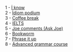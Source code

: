 1 - [İ know](https://www.youtube.com/playlist?list=PLChAijVRz7EuN6CRV5iJiII-6h42QmE-A)  
2 - [İdiom podium](https://youtube.com/playlist?list=PLChAijVRz7EvPL84FTNzegLOPiThPHs8k)  
3 - [Coffee break](https://youtube.com/playlist?list=PLChAijVRz7Esi6RK-2ttmIyXj9gGEwJfG)  
4 - [IELTS](https://youtube.com/playlist?list=PLp22-4PivYmL2wmHCHXvbbZWcQaTXIBTV)  
5 - [Joe comments (Ask Joe)](https://youtube.com/playlist?list=PLChAijVRz7EtYJCeqg6WOTkLQIOA4uYt8)  
6 - [Bookworm](https://youtube.com/playlist?list=PLp22-4PivYmIsCOWJ0D8lXBsbKfcyc3So)  
7 - [Phrase it up](https://youtube.com/playlist?list=PLChAijVRz7EvMiNf455cxD6B8CunVOh-3)  
8 - [Advanced grammar course](https://youtube.com/playlist?list=PLChAijVRz7EsUgYs1qkqJt8wgFXaZ9e_M)  


